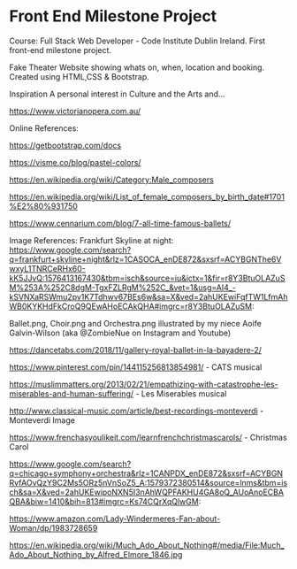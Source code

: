 # Front End Milestone Project
Course: Full Stack Web Developer - Code Institute Dublin Ireland.
First front-end milestone project.

Fake Theater Website showing whats on, when, location and booking.
Created using HTML,CSS & Bootstrap.

Inspiration
A personal interest in Culture and the Arts and...

https://www.victorianopera.com.au/




Online References:


https://getbootstrap.com/docs

https://visme.co/blog/pastel-colors/

https://en.wikipedia.org/wiki/Category:Male_composers

https://en.wikipedia.org/wiki/List_of_female_composers_by_birth_date#1701%E2%80%931750

https://www.cennarium.com/blog/7-all-time-famous-ballets/

Image References: 
Frankfurt Skyline at night:
https://www.google.com/search?q=frankfurt+skyline+night&rlz=1CASOCA_enDE872&sxsrf=ACYBGNThe6VwxyL1TNRCeRHx60-kK5JJvQ:1576413167430&tbm=isch&source=iu&ictx=1&fir=r8Y3BtuOLAZuSM%253A%252C8dgM-TgxFZLRgM%252C_&vet=1&usg=AI4_-kSVNXaRSWmu2pv1K7Tdhwv67BEs6w&sa=X&ved=2ahUKEwiFqfTW1LfmAhWB0KYKHdFkCroQ9QEwAHoECAkQHA#imgrc=r8Y3BtuOLAZuSM:

Ballet.png, Choir.png and Orchestra.png illustrated by my niece Aoife Galvin-Wilson (aka @ZombieNue on Instagram and Youtube)

https://dancetabs.com/2018/11/gallery-royal-ballet-in-la-bayadere-2/

https://www.pinterest.com/pin/144115256813854981/ - CATS musical

https://muslimmatters.org/2013/02/21/empathizing-with-catastrophe-les-miserables-and-human-suffering/ - Les Miserables musical

http://www.classical-music.com/article/best-recordings-monteverdi - Monteverdi Image

https://www.frenchasyoulikeit.com/learnfrenchchristmascarols/ - Christmas Carol

https://www.google.com/search?q=chicago+symphony+orchestra&rlz=1CANPDX_enDE872&sxsrf=ACYBGNRvfAOvQzY9C2Ms5ORz5nVnSoZ5_A:1579372380514&source=lnms&tbm=isch&sa=X&ved=2ahUKEwipoNXN5I3nAhWQPFAKHU4GA8oQ_AUoAnoECBAQBA&biw=1410&bih=813#imgrc=Ks74CQrXqQlwGM:

https://www.amazon.com/Lady-Windermeres-Fan-about-Woman/dp/1983728659

https://en.wikipedia.org/wiki/Much_Ado_About_Nothing#/media/File:Much_Ado_About_Nothing_by_Alfred_Elmore_1846.jpg


